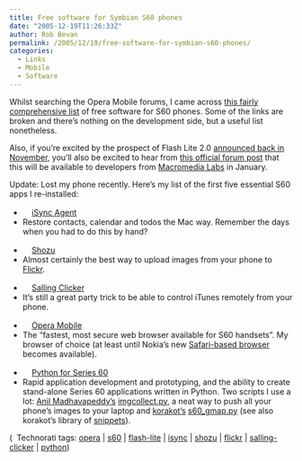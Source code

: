 ```yaml
---
title: Free software for Symbian S60 phones
date: "2005-12-19T11:26:33Z"
author: Rob Bevan
permalink: /2005/12/19/free-software-for-symbian-s60-phones/
categories:
  - Links
  - Mobile
  - Software
---
```

Whilst searching the Opera Mobile forums, I came across [this fairly comprehensive list][1] of free software for S60 phones. Some of the links are broken and there&#8217;s nothing on the development side, but a useful list nonetheless.

Also, if you&#8217;re excited by the prospect of Flash Lite 2.0 [announced back in November][2], you&#8217;ll also be excited to hear from [this official forum post][3] that this will be available to developers from [Macromedia Labs][4] in January.

Update: Lost my phone recently. Here&#8217;s my list of the first five essential S60 apps I re-installed:

<div class="links">
  <ul class="link">
    <li class="description">
      <a href="http://www.apple.com/macosx/features/isync/"><img src="http://robbevan.com/blog/wp-content/plugins/favicons/www.apple.com.favicon.ico" class="favicon" alt="" width="16" height="16" />iSync Agent</a>
    </li>
    <li class="notes">
      Restore contacts, calendar and todos the Mac way. Remember the days when you had to do this by hand?
    </li>
  </ul>

  <ul class="link">
    <li class="description">
      <a href="http://www.shozu.com"><img src="http://robbevan.com/blog/wp-content/plugins/favicons/www.shozu.com.favicon.ico" class="favicon" alt="" width="16" height="16" />Shozu</a>
    </li>
    <li class="notes">
      Almost certainly the best way to upload images from your phone to <a href="http://flickr.com/photos/robbevan/">Flickr</a>.
    </li>
  </ul>

  <ul class="link">
    <li class="description">
      <a href="http://www.salling.com/"><img src="http://robbevan.com/blog/wp-content/plugins/favicons/www.salling.com.favicon.ico" class="favicon" alt="" width="16" height="16" />Salling Clicker</a>
    </li>
    <li class="notes">
      It&#8217;s still a great party trick to be able to control iTunes remotely from your phone.
    </li>
  </ul>

  <ul class="link">
    <li class="description">
      <a href="http://www.opera.com/products/mobile/"><img src="http://robbevan.com/blog/wp-content/plugins/favicons/www.opera.com.favicon.ico" class="favicon" alt="" width="16" height="16" />Opera Mobile</a>
    </li>
    <li class="notes">
      The &#8220;fastest, most secure web browser available for S60 handsets&#8221;. My browser of choice (at least until Nokia&#8217;s new <a href="http://opensource.nokia.com/projects/S60browser/">Safari-based browser</a> becomes available).
    </li>
  </ul>

  <ul class="link">
    <li class="description">
      <a href="http://www.forum.nokia.com/main/0,,034-821,00.html"><img src="http://robbevan.com/blog/wp-content/plugins/favicons/www.forum.nokia.com.favicon.ico" class="favicon" alt="" width="16" height="16" />Python for Series 60</a>
    </li>
    <li class="notes">
      Rapid application development and prototyping, and the ability to create stand-alone Series 60 applications written in Python. Two scripts I use a lot: <a href="http://anil.recoil.org/">Anil Madhavapeddy&#8217;s</a> <a href="http://anil.recoil.org/projects/imgcollect-1.0.py">imgcollect.py</a>, a neat way to push <span class="hilite">all</span> your phone&#8217;s images to your laptop and <a href="http://korakot.stumbleupon.com/">korakot&#8217;s</a> <a href="http://discussion.forum.nokia.com/forum/showthread.php?threadid=63694">s60_gmap.py</a> (see also korakot&#8217;s library of <a href="http://www.bigbold.com/snippets/user/korakot/tag/series60">snippets</a>).
    </li>
  </ul>
</div>

<p class="technorati-tags">
  (<img style="float: none; padding: 2px 2px 0 2px;"  src="http://robbevan.com/blog/wp-content/themes/robbevan/images/technorati-small.gif" alt="" /> Technorati tags: <a href="http://technorati.com/tag/opera" rel="tag">opera</a> | <a href="http://technorati.com/tag/s60" rel="tag">s60</a> | <a href="http://technorati.com/tag/flash-lite" rel="tag">flash-lite</a> | <a href="http://technorati.com/tag/isync" rel="tag">isync</a> | <a href="http://technorati.com/tag/shozu" rel="tag">shozu</a> | <a href="http://technorati.com/tag/flickr" rel="tag">flickr</a> | <a href="http://technorati.com/tag/salling-clicker" rel="tag">salling-clicker</a> | <a href="http://technorati.com/tag/python" rel="tag">python</a>)
</p>

 [1]: http://my.opera.com/community/forums/topic.dml?id=112098
 [2]: http://www.macromedia.com/devnet/devices/articles/flashlite_v2_preview.html
 [3]: http://www.macromedia.com/cfusion/webforums/forum/messageview.cfm?catid=472&threadid=1085444&enterthread=y
 [4]: http://labs.macromedia.com/

